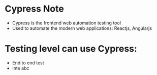 # Cypress Note
- Cypress is the frontend web automation testing tool
- Used to automate the modern web applications: Reactjs, Angularjs

# Testing level can use Cypress:
- End to end test
- Inte
abc